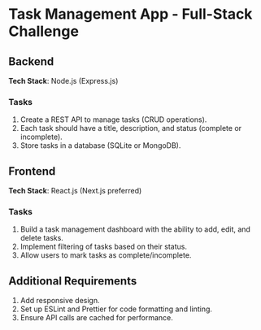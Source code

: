 # Task Management App - Full-Stack Challenge

## Backend

**Tech Stack**: Node.js (Express.js)

### Tasks

1. Create a REST API to manage tasks (CRUD operations).
2. Each task should have a title, description, and status (complete or incomplete).
3. Store tasks in a database (SQLite or MongoDB).

## Frontend

**Tech Stack**: React.js (Next.js preferred)

### Tasks

1. Build a task management dashboard with the ability to add, edit, and delete tasks.
2. Implement filtering of tasks based on their status.
3. Allow users to mark tasks as complete/incomplete.

## Additional Requirements

1. Add responsive design.
2. Set up ESLint and Prettier for code formatting and linting.
3. Ensure API calls are cached for performance.

